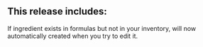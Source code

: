 This release includes:
----------------------
If ingredient exists in formulas but not in your inventory, will now automatically created when you try to edit it.
